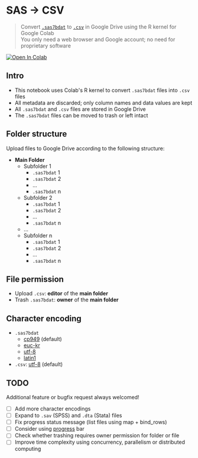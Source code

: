 # SAS → CSV
> Convert [`.sas7bdat`](https://documentation.sas.com/doc/en/pgmsascdc/9.4_3.5/hostwin/n0sk6o15955yoen19n9ghdziqw1u.htm#n19rscz36w9ly5n1c6bhrh8o348x) to [`.csv`](https://en.wikipedia.org/wiki/Comma-separated_values) in Google Drive using the R kernel for Google Colab  
> You only need a web browser and Google account; no need for proprietary software

[![Open In Colab](https://colab.research.google.com/assets/colab-badge.svg)](https://colab.research.google.com/github/woncoh1/sas2csv/blob/main/sas2csv.ipynb)

## Intro
- This notebook uses Colab's R kernel to convert `.sas7bdat` files into `.csv` files
- All metadata are discarded; only column names and data values are kept
- All `.sas7bdat` and `.csv` files are stored in Google Drive
- The `.sas7bdat` files can be moved to trash or left intact

## Folder structure
Upload files to Google Drive according to the following structure:
- **Main Folder**
    - Subfolder 1
        - `.sas7bdat` 1
        - `.sas7bdat` 2
        - ...
        - `.sas7bdat` n
    - Subfolder 2
        - `.sas7bdat` 1
        - `.sas7bdat` 2
        - ...
        - `.sas7bdat` n
    - ...
    - Subfolder n
        - `.sas7bdat` 1
        - `.sas7bdat` 2
        - ...
        - `.sas7bdat` n

## File permission
- Upload `.csv`: **editor** of the **main folder**
- Trash `.sas7bdat`: **owner** of the **main folder**

## Character encoding
- `.sas7bdat`
    - [cp949](https://en.wikipedia.org/wiki/Unified_Hangul_Code) (default)
    - [euc-kr](https://en.wikipedia.org/wiki/Extended_Unix_Code#EUC-KR)
    - [utf-8](https://en.wikipedia.org/wiki/UTF-8)
    - [latin1](https://en.wikipedia.org/wiki/ISO/IEC_8859-1)
- `.csv`: [utf-8](https://en.wikipedia.org/wiki/UTF-8) (default)

## TODO
Additional feature or bugfix request always welcomed!
- [ ] Add more character encodings
- [ ] Expand to `.sav` (SPSS) and `.dta` (Stata) files
- [ ] Fix progress status message (list files using map + bind_rows)
- [ ] Consider using [progress](https://github.com/r-lib/progress) bar
- [ ] Check whether trashing requires owner permission for folder or file
- [ ] Improve time complexity using concurrency, parallelism or distributed computing
